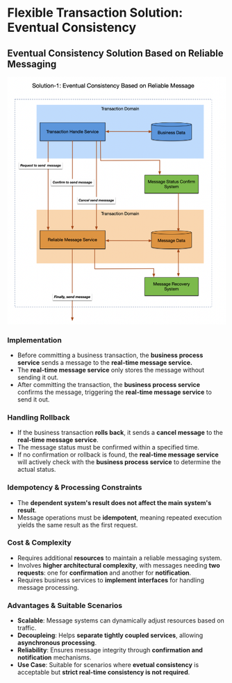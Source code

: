 # Flexible Transaction Solution: Eventual Consistency 
## Eventual Consistency Solution Based on Reliable Messaging
![](./02-eventual-consistency-solution.png)

### Implementation 
- Before committing a business transaction, the **business process service** sends a message to the **real-time message service.**
- The **real-time message service** only stores the message without sending it out. 
- After committing the transaction, the **business process service** confirms the message, triggering the **real-time message service** to send it out. 

### Handling Rollback 
- If the business transaction **rolls back**, it sends a **cancel message** to the **real-time message service**.
- The message status must be confirmed within a specified time. 
- If no confirmation or rollback is found, the **real-time message service** will actively check with the **business process service** to determine the actual status. 

### Idempotency & Processing Constraints
- The **dependent system's result does not affect the main system's result**.
- Message operations must be **idempotent**, meaning repeated execution yields the same result as the first request. 

### Cost & Complexity 
- Requires additional **resources** to maintain a reliable messaging system. 
- Involves **higher architectural complexity**, with messages needing **two requests**: one for **confirmation** and another for **notification**. 
- Requires business services to **implement interfaces** for handling message processing. 


### Advantages & Suitable Scenarios 
- **Scalable**: Message systems can dynamically adjust resources based on traffic. 
- **Decoupleing**: Helps **separate tightly coupled services**, allowing **asynchronous processing**.
- **Reliability**: Ensures message integrity through **confirmation and notification** mechanisms. 
- **Use Case**: Suitable for scenarios where **evetual consistency** is acceptable but **strict real-time consistency is not required**.
